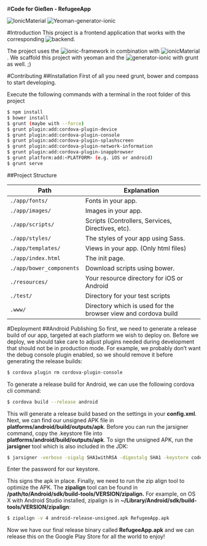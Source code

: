 #**Code for Gießen - RefugeeApp**

![IonicMaterial](https://github.com/CodeForGiessen/refugeeApp/blob/master/app/images/logo-256.png?raw=true)
![Yeoman-generator-ionic](https://camo.githubusercontent.com/2aa3496f7bf9aeb758477ce01961748a486af0fe/687474703a2f2f692e696d6775722e636f6d2f4247727432514b2e706e67)

#Introduction
This project is a frontend application that works with the corresponding ![backend](https://github.com/CodeForGiessen/refugeeService). 

The project uses the ![ionic-framework](http://ionicframework.com/) in combination with ![ionicMaterial](http://ionicmaterial.com/). We scaffold this project with yeoman and the ![generator-ionic](https://github.com/diegonetto/generator-ionic) with grunt as well. ;)


#Contributing
##Installation
First of all you need grunt, bower and compass to start developing.

Execute the following commands with a terminal in the root folder of this project

```bash
$ npm install
$ bower install
$ grunt (maybe with --force)
$ grunt plugin:add:cordova-plugin-device
$ grunt plugin:add:cordova-plugin-console
$ grunt plugin:add:cordova-plugin-splashscreen
$ grunt plugin:add:cordova-plugin-network-information
$ grunt plugin:add:cordova-plugin-inappbrowser
$ grunt platform:add:<PLATFORM> (e.g. iOS or android)
$ grunt serve
```

##Project Structure

Path         | Explanation
----------   | -------------
`./app/fonts/` | Fonts in your app.
`./app/images/` | Images in your app.
`./app/scripts/`  | Scripts (Controllers, Services, Directives, etc).
`./app/styles/` | The styles of your app using Sass.
`./app/templates/` | Views in your app. (Only html files)
`./app/index.html` | The init page.
`./app/bower_components` | Download scripts using bower.
`./resources/` | Your resource directory for iOS or Android
`./test/` | Directory for your test scripts
`.www/` | Directory which is used for the browser view and cordova build

#Deployment
##Android Publishing
So first, we need to generate a release build of our app, targeted at each platform we wish to deploy on. Before we deploy, we should take care to adjust plugins needed during development that should not be in production mode.
For example, we probably don’t want the debug console plugin enabled, so we should remove it before generating the release builds:
```bash
$ cordova plugin rm cordova-plugin-console
```
To generate a release build for Android, we can use the following cordova cli command:
```bash
$ cordova build --release android
```
This will generate a release build based on the settings in your **config.xml**. Next, we can find our unsigned APK file in **platforms/android/build/outputs/apk**.
Before you can run the jarsigner command, copy the .keystore file into **platforms/android/build/outputs/apk**.
To sign the unsigned APK, run the **jarsigner** tool which is also included in the JDK:
```bash
$ jarsigner -verbose -sigalg SHA1withRSA -digestalg SHA1 -keystore codefor-key.keystore android-release-unsigned.apk cfgi
```
Enter the password for our keystore.

This signs the apk in place. Finally, we need to run the zip align tool to optimize the APK. The **zipalign** tool can be found in **/path/to/Android/sdk/build-tools/VERSION/zipalign.** For example, on OS X with Android Studio installed, zipalign is in **~/Library/Android/sdk/build-tools/VERSION/zipalign**:
```bash
$ zipalign -v 4 android-release-unsigned.apk RefugeeApp.apk
```
Now we have our final release binary called **RefugeeApp.apk** and we can release this on the Google Play Store for all the world to enjoy!
